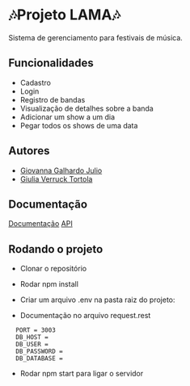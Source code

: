 #  🎶Projeto LAMA🎶 

Sistema de gerenciamento para festivais de música. 


## Funcionalidades

- Cadastro
- Login
- Registro de bandas
- Visualização de detalhes sobre a banda
- Adicionar um show a um dia
- Pegar todos os shows de uma data


## Autores

- [Giovanna Galhardo Julio](https://github.com/giojulio)
- [Giulia Verruck Tortola ](https://github.com/giuliaverruck)

## Documentação

[Documentação](https://app.zeplin.io/project/5dd5ae92669af1bc8179)
[API](https://documenter.getpostman.com/view/7549981/SWTEdGtT#3203689e-ea05-46a-8ebc6c5f271e)

## Rodando o projeto

 - Clonar o repositório

- Rodar npm install

- Criar um arquivo .env na pasta raiz do projeto:

- Documentação no arquivo request.rest
```
  PORT = 3003
  DB_HOST = 
  DB_USER = 
  DB_PASSWORD = 
  DB_DATABASE = 
```
- Rodar npm start para ligar o servidor

